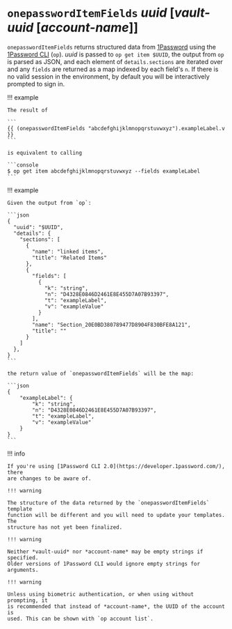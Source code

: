 # `onepasswordItemFields` *uuid* [*vault-uuid* [*account-name*]]

`onepasswordItemFields` returns structured data from
[1Password](https://1password.com/) using the [1Password
CLI](https://support.1password.com/command-line-getting-started/) (`op`).
*uuid* is passed to `op get item $UUID`, the output from `op` is parsed as
JSON, and each element of `details.sections` are iterated over and any `fields`
are returned as a map indexed by each field's `n`. If there is no valid session
in the environment, by default you will be interactively prompted to sign in.

!!! example

    The result of

    ```
    {{ (onepasswordItemFields "abcdefghijklmnopqrstuvwxyz").exampleLabel.v }}
    ```

    is equivalent to calling

    ```console
    $ op get item abcdefghijklmnopqrstuvwxyz --fields exampleLabel
    ```

!!! example

    Given the output from `op`:

    ```json
    {
      "uuid": "$UUID",
      "details": {
        "sections": [
          {
            "name": "linked items",
            "title": "Related Items"
          },
          {
            "fields": [
              {
                "k": "string",
                "n": "D4328E0846D2461E8E455D7A07B93397",
                "t": "exampleLabel",
                "v": "exampleValue"
              }
            ],
            "name": "Section_20E0BD380789477D8904F830BFE8A121",
            "title": ""
          }
        ]
      },
    }
    ```

    the return value of `onepasswordItemFields` will be the map:

    ```json
    {
        "exampleLabel": {
            "k": "string",
            "n": "D4328E0846D2461E8E455D7A07B93397",
            "t": "exampleLabel",
            "v": "exampleValue"
        }
    }
    ```

!!! info

    If you're using [1Password CLI 2.0](https://developer.1password.com/), there
    are changes to be aware of.

    !!! warning

    The structure of the data returned by the `onepasswordItemFields` template
    function will be different and you will need to update your templates. The
    structure has not yet been finalized.

    !!! warning

    Neither *vault-uuid* nor *account-name* may be empty strings if specified.
    Older versions of 1Password CLI would ignore empty strings for arguments.

    !!! warning

    Unless using biometric authentication, or when using without prompting, it
    is recommended that instead of *account-name*, the UUID of the account is
    used. This can be shown with `op account list`.
